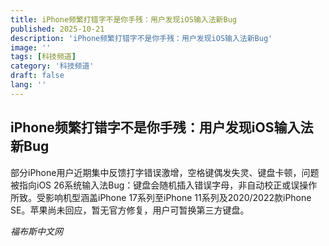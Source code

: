 ```yaml
---
title: iPhone频繁打错字不是你手残：用户发现iOS输入法新Bug
published: 2025-10-21
description: 'iPhone频繁打错字不是你手残：用户发现iOS输入法新Bug'
image: ''
tags: [科技频道]
category: '科技频道'
draft: false
lang: ''
---
```


## iPhone频繁打错字不是你手残：用户发现iOS输入法新Bug

部分iPhone用户近期集中反馈打字错误激增，空格键偶发失灵、键盘卡顿，问题被指向iOS 26系统输入法Bug：键盘会随机插入错误字母，非自动校正或误操作所致。受影响机型涵盖iPhone 17系列至iPhone 11系列及2020/2022款iPhone SE。苹果尚未回应，暂无官方修复，用户可暂换第三方键盘。

*福布斯中文网*
